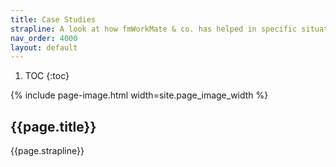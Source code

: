 ```yaml
---
title: Case Studies
strapline: A look at how fmWorkMate & co. has helped in specific situations
nav_order: 4000
layout: default
---
```

1. TOC
{:toc}

{% include page-image.html width=site.page_image_width %}

## {{page.title}}

{{page.strapline}}

